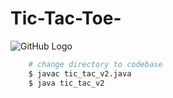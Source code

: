 
# Tic-Tac-Toe-

![GitHub Logo](images.png)

```bash
    # change directory to codebase
    $ javac tic_tac_v2.java
    $ java tic_tac_v2
```

